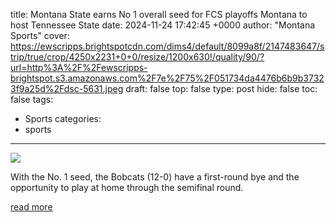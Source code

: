 title: Montana State earns No 1 overall seed for FCS playoffs Montana to host Tennessee State
date: 2024-11-24 17:42:45 +0000
author: "Montana Sports"
cover: https://ewscripps.brightspotcdn.com/dims4/default/8099a8f/2147483647/strip/true/crop/4250x2231+0+0/resize/1200x630!/quality/90/?url=http%3A%2F%2Fewscripps-brightspot.s3.amazonaws.com%2F7e%2F75%2F051734da4476b6b9b37323f9a25d%2Fdsc-5631.jpeg
draft: false
top: false
type: post
hide: false
toc: false
tags:
  - Sports
categories:
  - sports
---

![](https://ewscripps.brightspotcdn.com/dims4/default/8099a8f/2147483647/strip/true/crop/4250x2231+0+0/resize/1200x630!/quality/90/?url=http%3A%2F%2Fewscripps-brightspot.s3.amazonaws.com%2F7e%2F75%2F051734da4476b6b9b37323f9a25d%2Fdsc-5631.jpeg)

With the No. 1 seed, the Bobcats (12-0) have a first-round bye and the opportunity to play at home through the semifinal round.

[read more](https://www.montanasports.com/college/montana-state-earns-no-1-overall-seed-for-fcs-playoffs)

